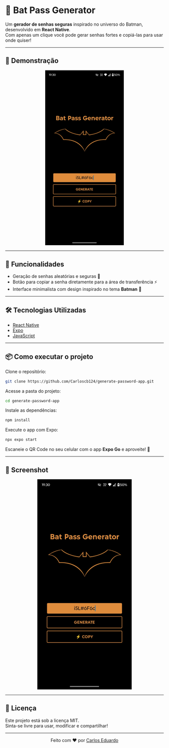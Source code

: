 
# 🦇 Bat Pass Generator

Um **gerador de senhas seguras** inspirado no universo do Batman, desenvolvido em **React Native**.  
Com apenas um clique você pode gerar senhas fortes e copiá-las para usar onde quiser!  

---

## 📱 Demonstração

<div align="center">
  <img src="assets/preview.jpeg" width="250" />
</div>

---

## 🚀 Funcionalidades

- Geração de senhas aleatórias e seguras 🔐  
- Botão para copiar a senha diretamente para a área de transferência ⚡  
- Interface minimalista com design inspirado no tema **Batman** 🦇  

---

## 🛠️ Tecnologias Utilizadas

- [React Native](https://reactnative.dev/)  
- [Expo](https://expo.dev/)  
- [JavaScript](https://developer.mozilla.org/pt-BR/docs/Web/JavaScript)  

---

## 📦 Como executar o projeto

Clone o repositório:

```bash
git clone https://github.com/Carloscb124/generate-password-app.git
```

Acesse a pasta do projeto:

```bash
cd generate-password-app
```

Instale as dependências:

```bash
npm install
```

Execute o app com Expo:

```bash
npx expo start
```

Escaneie o QR Code no seu celular com o app **Expo Go** e aproveite! 🎉  

---

## 📸 Screenshot

<div align="center">
  <img src="assets/preview.jpeg" width="300" />
</div>

---

## 📄 Licença

Este projeto está sob a licença MIT.  
Sinta-se livre para usar, modificar e compartilhar!  

---

<div align="center">

Feito com ❤️ por [Carlos Eduardo](https://github.com/Carloscb124)  

</div>
